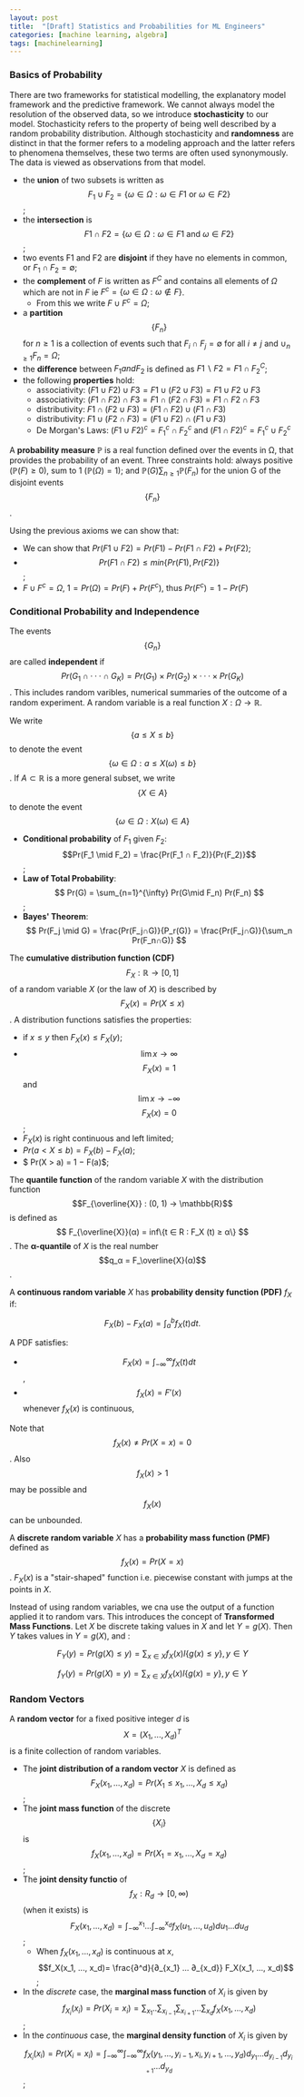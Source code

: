 ```yaml
---
layout: post
title:  "[Draft] Statistics and Probabilities for ML Engineers"
categories: [machine learning, algebra]
tags: [machinelearning]
---
```


### Basics of Probability

There are two frameworks for statistical modelling, the explanatory model framework and the predictive framework. We cannot always model the resolution of the observed data, so we introduce **stochasticity** to our model. Stochasticity refers to the property of being well described by a random probability distribution. Although stochasticity and **randomness** are distinct in that the former refers to a modeling approach and the latter refers to phenomena themselves, these two terms are often used synonymously.  The data is viewed as observations from that model.


- the **union** of two subsets is written as $$F_1 \cup F_2 = \{ ω ∈ Ω : ω ∈ F1 \text{ or } ω ∈ F2 \}$$;
- the  **intersection** is $$F1 ∩ F2 = \{ ω ∈ Ω : ω ∈ F1 \text{ and } ω ∈ F2 \}$$;
- two events F1 and F2 are **disjoint** if they have no elements in common, or $F_1 ∩ F_2 = ∅$;
- the **complement** of $F$ is written as $F^C$ and contains all elements of $\Omega$ which are not in $F$ ie $F^c = \{ ω ∈ Ω : ω \not\in F \}$. 
  - From this we write $F ∪ F^c = Ω$;
- a **partition** $$\{ F_n \}$$  for $n \ge 1$ is a collection of events such that $F_i ∩ F_j = ∅$ for all $i \neq j$ and $\cup_{n≥1} F_n = Ω$;
- the **difference** between $F_1 and F_2$ is defined as $F1 \backslash F2 = F1 ∩ F_2^C$;
- the following **properties** hold:
  - associativity: $(F1 ∪ F2) ∪ F3 = F1 ∪ (F2 ∪ F3) = F1 ∪ F2 ∪ F3$
  - associativity: $(F1 ∩ F2) ∩ F3 = F1 ∩ (F2 ∩ F3) = F1 ∩ F2 ∩ F3$
  - distributivity: $F1 ∩ (F2 ∪ F3) = (F1 ∩ F2) ∪ (F1 ∩ F3)$
  - distributivity: $F1 ∪ (F2 ∩ F3) = (F1 ∪ F2) ∩ (F1 ∪ F3)$
  - De Morgan's Laws: $(F1 ∪ F2)^c = F^c_1 ∩ F^c_2$  and  $(F1 ∩ F2)^c = F^c_1 ∪ F^c_2$


A **probability measure** $\mathbb{P}$ is a real function defined over the events in Ω, that provides the probability of an event. Three constraints hold: always positive ($\mathbb{P}(F) \ge 0$), sum to 1 ($\mathbb{P}(\Omega) = 1$); and $\mathbb{P}(G) \sum_{n \ge 1} \mathbb{P}(F_n)$ for the union G of the disjoint events $$\{ F_n \}$$. 

Using the previous axioms we can show that:
- We can show that $Pr(F1 ∪ F2) = Pr(F1) − Pr(F1 ∩ F2) + Pr(F2)$;
- $$Pr(F1 ∩ F2) ≤ min\{Pr(F1), Pr(F2)\}$$;
- $F ∪ F^c = Ω$, $1 = Pr(Ω) = Pr(F) + Pr(F^c)$, thus $Pr(F^c) = 1 − Pr(F)$

### Conditional Probability and Independence

The events $$\{ G_n \}$$ are called **independent** if $$ Pr(G_{1} ∩ ··· ∩ G_{K}) = Pr(G_1) × Pr(G_2) × ··· × Pr(G_K) $$. This includes random varibles, numerical summaries of the outcome of a random experiment. A random variable is a real function $X : Ω → \mathbb{R}$. 

We write $$\{a ≤ X ≤ b\}$$ to denote the event $$\{ω ∈ Ω : a ≤ X(ω) ≤ b\}$$. If $A ⊂ \mathbb{R}$ is a more general subset, we write $$\{X ∈ A\}$$ to denote the event $$\{ω ∈ Ω : X(ω) ∈ A\}$$

 
- **Conditional probability** of $F_1$ given $F_2$: $$Pr(F_1 \mid F_2) = \frac{Pr(F_1 ∩ F_2)}{Pr(F_2)}$$;
- **Law of Total Probability**: $$ Pr(G) = \sum_{n=1}^{\infty} Pr(G\mid F_n) Pr(F_n) $$;
- **Bayes' Theorem**:  $$ Pr(F_j \mid G) = \frac{Pr(F_j∩G)}{P_r(G)} = \frac{Pr(F_j∩G)}{\sum_n  Pr(F_n∩G)} $$


The **cumulative distribution function (CDF)** $$F_X : \mathbb{R} → [0, 1]$$ of a random variable $X$ (or the law of $X$) is described by $$ F_X (x) = Pr(X ≤ x)$$. A distribution functions satisfies the properties:
- if $x ≤ y$ then $F_X (x) ≤ F_X (y)$;
- $$\lim x → ∞$$ $$F_X (x) = 1$$ and $$\lim x → −∞$$ $$F_X (x) = 0$$;
- $F_X (x)$ is right continuous and left limited;
- $Pr(a < X ≤ b) = F_X (b) − F_X (a)$;
- $ Pr(X > a) = 1 − F(a)$;

The **quantile function** of the random variable $X$ with the distribution function $$F_{\overline{X}} : (0, 1) → \mathbb{R}$$ is defined as $$ F_{\overline{X}}(α) = inf\{t ∈ R : F_X (t) ≥ α\} $$. The **α-quantile** of $X$ is the real number $$q_α = F_\overline{X}(α)$$.

A **continuous random variable** $X$ has **probability density function (PDF)** $f_X$ if:

$$
F_X(b) − F_X (a) = \int_a^b f_X (t) dt.
$$

A PDF satisfies:
- $$F_X (x) = \int_{-∞}^{∞}  f_X (t) dt$$,
- $$f_X (x) = F'(x)$$ whenever $f_X (x)$ is continuous,

Note that $$f_X (x) \neq Pr(X = x) = 0$$. Also $$f_X (x) > 1$$ may be possible and $$f_X (x)$$ can be unbounded.

A **discrete random variable** $X$ has a **probability mass function (PMF)** defined as $$f_X(x) = Pr(X=x)$$. $F_X (x)$ is a "stair-shaped" function i.e. piecewise constant with jumps at the points in $X$.

Instead of using random variables, we cna use the output of a function applied it to random vars. This introduces the concept of **Transformed Mass Functions**.  Let $X$ be discrete taking values in $X$ and let $Y = g(X)$. Then $Y$ takes values in $Y = g(X)$, and :

$$
F_Y(y) = Pr(g(X) ≤ y) = \sum_{x∈X} f_X (x) I \{g(x) ≤ y\}, y ∈ Y
$$

$$
f_Y(y) = Pr(g(X) = y) = \sum_{x∈X} f_X (x)I \{g(x) = y\}, y ∈ Y
$$

### Random Vectors

A **random vector** for a fixed positive integer $d$ is $$X =(X_1, ..., X_d)^T$$ is a finite collection of random variables.
- The **joint distribution of a random vector** $X$ is defined as $$F_X(x_1, ..., x_d ) = Pr(X_1 ≤ x_1, ..., X_d ≤ x_d )$$;
- The **joint mass function** of the discrete $$\{X_i\}$$ is $$f_X(x_1, ..., x_d ) = Pr(X_1 = x_1, ..., X_d = x_d )$$;
- The **joint density functio** of $$f_X : R_d → [0, ∞)$$ (when it exists) is $$F_X(x_1, ..., x_d ) = \int_{−∞}^{x_1} ... \int_{−∞}^{x_d} f_X(u_1, ..., u_d ) du_1 ... du_d $$;
  - When $f_X(x_1, ..., x_d )$ is continuous at $x$, $$f_X(x_1, ..., x_d)= \frac{∂^d}{∂_{x_1} ... ∂_{x_d}} F_X(x_1, ..., x_d)$$;
- In the *discrete* case, the **marginal mass function** of $X_i$ is given by $$ f_{X_i} (x_i) = Pr(X_i = x_i) = \sum_{x_1} .. \sum_{x_{i-1}} \sum_{x_{i+1}} ... \sum_{x_d} f_X (x_1, ..., x_d)$$;
- In the *continuous* case, the **marginal density function** of $X_i$ is given by $$ f_{X_i} (x_i) = Pr(X_i = x_i) = \int_{-∞}^{∞} \int_{-∞}^{∞} f_X (y_1, ..., y_{i-1}, x_i, y_{i+1}, ..., y_d) d_{y_1} ... d_{y_{i-1}} d_{y_{i+1}} ... d_{y_d}$$;

